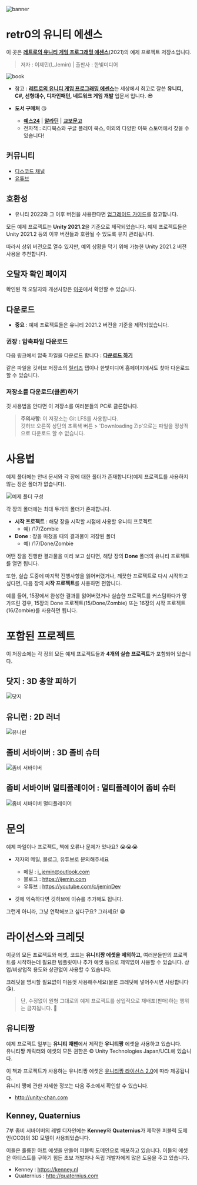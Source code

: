 ![banner](readme_images/banner.png)


# retr0의 유니티 에센스
이 곳은 [**레트로의 유니티 게임 프로그래밍 에센스**](http://www.yes24.com/Product/Goods/106537338)(2021)의 예제 프로젝트 저장소입니다.

>저자 : 이제민(I_Jemin) | 출판사 : 한빛미디어

![book](readme_images/book.jpg)
- 참고 : [**레트로의 유니티 게임 프로그래밍 에센스**](http://www.yes24.com/Product/Goods/106537338)는 세상에서 최고로 잘쓴 **유니티, C#, 선형대수, 디자인패턴, 네트워크 게임 개발** 입문서 입니다. 😎

- **도서 구매처** 😘
    - [**예스24**](http://www.yes24.com/Product/Goods/106537338) | [**알라딘**](https://www.aladin.co.kr/shop/wproduct.aspx?ItemId=287769309) | [**교보문고**](http://www.kyobobook.co.kr/product/detailViewKor.laf?ejkGb=KOR&mallGb=KOR&barcode=9791162245149&orderClick=LOA&Kc=)
    - 전자책 : 리디북스와 구글 플레이 북스, 이외의 다양한 이북 스토어에서 찾을 수 있습니다!

## 커뮤니티
* [디스코드 채널](https://retr0.io/discord)
* [유튜브](https://youtube.com/c/jemindev)

## 호환성
* 유니티 2022와 그 이후 버전을 사용한다면 [업그레이드 가이드](UPGRADE_GUIDE.md)를 참고합니다.

모든 예제 프로젝트는 **Unity 2021.2**을 기준으로 제작되었습니다. 예제 프로젝트들은 Unity 2021.2 등의 이후 버전들과 호환될 수 있도록 유지 관리됩니다.

따라서 상위 버전으로 열수 있지만, 예외 상황을 막기 위해 가능한 Unity 2021.2 버전 사용을 추천합니다.


## 오탈자 확인 페이지

확인된 책 오탈자와 개선사항은 [이곳](https://iretr0.notion.site/6dfa22f5965d450b86e0b09668db9a9f?v=9e509a1be5cc493ba766a123e6f47379)에서 확인할 수 있습니다.

## 다운로드

- **중요** : 예제 프로젝트들은 유니티 2021.2 버전을 기준을 제작되었습니다.

### 권장 : 압축파일 다운로드
다음 링크에서 압축 파일을 다운로드 합니다 : [**다운로드 하기**](http://github.com/IJEMIN/Unity-Programming-Essence-2021/releases/download/v1.2/Unity-Programming-Essence-2021.zip)

같은 파일을 깃허브 저장소의 [릴리즈](http://github.com/IJEMIN/Unity-Programming-Essence-2021/releases) 탭이나 한빛미디어 홈페이지에서도 찾아 다운로드 할 수 있습니다.

### 저장소를 다운로드(클론)하기

깃 사용법을 안다면 이 저장소를 여러분들의 PC로 클론합니다.

> __주의사항__: 
> 이 저장소는 Git LFS를 사용합니다.
> <br>깃허브 오른쪽 상단의 초록색 버튼 > 'Downloading Zip'으로는 파일을 정상적으로 다운로드 할 수 없습니다.


# 사용법

예제 폴더에는 안내 문서와 각 장에 대한 폴더가 존재합니다(예제 프로젝트를 사용하지 않는 장은 폴더가 없습니다).

![예제 폴더 구성](readme_images/files.png)

각 장의 폴더에는 최대 두개의 폴더가 존재합니다.

- **시작 프로젝트** : 해당 장을 시작할 시점에 사용할 유니티 프로젝트
    - 예) /17/Zombie
- **Done** : 장을 마쳤을 때의 결과물이 저장된 폴더
    - 예) /17/Done/Zombie

어떤 장을 진행한 결과물을 미리 보고 싶다면, 해당 장의 **Done** 폴더의 유니티 프로젝트를 열면 됩니다.

또한, 실습 도중에 마지막 진행사항을 잃어버렸거나, 깨끗한 프로젝트로 다시 시작하고 싶다면, 다음 장의 **시작 프로젝트**를 사용하면 편합니다.

예를 들어, 15장에서 완성한 결과를 잃어버렸거나 실습한 프로젝트를 커스텀하다가 망가뜨린 경우, 15장의 Done 프로젝트(15/Done/Zombie) 또는 16장의 시작 프로젝트(16/Zombie)를 사용하면 됩니다.



# 포함된 프로젝트
이 저장소에는 각 장의 모든 예제 프로젝트들과 **4개의 실습 프로젝트**가 포함되어 있습니다.

## 닷지 : 3D 총알 피하기
![닷지](readme_images/dodge.png)

## 유니런 : 2D 러너
![유니런](readme_images/unirun.png)

## 좀비 서바이버 : 3D 좀비 슈터
![좀비 서바이버](readme_images/zombie.png)

## 좀비 서바이버 멀티플레이어 : 멀티플레이어 좀비 슈터
![좀비 서바이버 멀티플레이어](readme_images/zombie-multi.png)



# 문의

예제 파일이나 프로젝트, 책에 오류나 문제가 있나요? 😭😭😭

- 저자의 메일, 블로그, 유튜브로 문의해주세요
    - 메일 : i_jemin@outlook.com
    - 블로그 : https://ijemin.com
    - 유튜브 : https://youtube.com/c/jeminDev

- 깃에 익숙하다면 깃허브에 이슈를 추가해도 됩니다.


그런게 아니라, 그냥 연락해보고 싶다구요? 그러세요! 😁

# 라이선스와 크레딧
이곳의 모든 프로젝트와 에셋, 코드는 **유니티짱 에셋을 제외하고**, 여러분들만의 프로젝트를 시작하는데 필요한 템플릿이나 추가 에셋 등으로 제약없이 사용할 수 있습니다. 상업/비상업적 용도와 상관없이 사용할 수 있습니다.

크레딧을 명시할 필요없이 마음껏 사용해주세요(물론 크레딧에 넣어주시면 사랑합니다 😘).

> 단, 수정없이 원형 그대로의 예제 프로젝트를 상업적으로 재배포(판매)하는 행위는 금지됩니다. 😤

## 유니티짱
예제 프로젝트 일부는 **유니티 재팬**에서 제작한 **유니티짱** 에셋을 사용하고 있습니다.<br>유니티짱 캐릭터와 에셋의 모든 권한은 © Unity Technologies Japan/UCL에 있습니다.

이 책과 프로젝트가 사용하는 유니티짱 에셋은 [유니티짱 라이선스 2.0]()에 따라 제공됩니다.<br>유니티 짱에 관한 자세한 정보는 다음 주소에서 확인할 수 있습니다.

* http://unity-chan.com 

## Kenney, Quaternius
7부 좀비 서바이버의 레벨 디자인에는 **Kenney**와 **Quaternius**가 제작한 퍼블릭 도메인(CC0)의 3D 모델이 사용되었습니다.

이들은 훌륭한 아트 에셋을 만들어 퍼블릭 도메인으로 배포하고 있습니다. 이들의 에셋은 아티스트를 구하기 힘든 초보 개발자나 독립 개발자에게 많은 도움을 주고 있습니다.

* Kenney : https://kenney.nl
* Quaternius : http://quaternius.com
